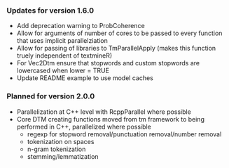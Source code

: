 
### Updates for version 1.6.0

* Add deprecation warning to ProbCoherence 
* Allow for arguments of number of cores to be passed to every function that 
  uses implicit parallelziation 
* Allow for passing of libraries to TmParallelApply (makes this function truely
  independent of textmineR) 
* For Vec2Dtm ensure that stopwords and custom stopwords are lowercased 
  when lower = TRUE 
* Update README example to use model caches 
  
### Planned for version 2.0.0

* Parallelization at C++ level with RcppParallel where possible
* Core DTM creating functions moved from tm framework to being performed in 
  C++, parallelized where possible
  - regexp for stopword removal/punctuation removal/number removal
  - tokenization on spaces
  - n-gram tokenization
  - stemming/lemmatization